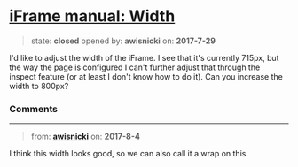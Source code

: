 # [iFrame manual: Width](https://github.com/livingstoneonline/livingstoneonline/issues/194)

> state: **closed** opened by: **awisnicki** on: **2017-7-29**

I&#x27;d like to adjust the width of the iFrame. I see that it&#x27;s currently 715px, but the way the page is configured I can&#x27;t further adjust that through the inspect feature (or at least I don&#x27;t know how to do it). Can you increase the width to 800px?

### Comments

---
> from: [**awisnicki**](https://github.com/livingstoneonline/livingstoneonline/issues/194#issuecomment-320390495) on: **2017-8-4**

I think this width looks good, so we can also call it a wrap on this.
